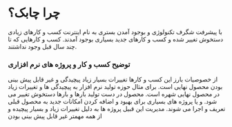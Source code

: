 # چرا چابک؟

با پیشرفت شگرف تکنولوژی و بوجود آمدن بستری به نام اینترنت کسب و کارهای زیادی دستخوش تغییر شده و کسب و کارهای جدید بسیاری بوجود آمدند. کسب و کارهایی که تا چند سال قبل وجود نداشتند. 

### توضیح کسب و کار و پروژه های نرم افزاری
از خصوصیات بارز این کسب و کارها تغییرات بسیار زیاد پیچیدگی و غیر قابل پیش بینی بودن محصول نهایی است.
برای مثال حوزه تولید نرم افزار به پیچیدگی ها و تغییرات زیاد در محصول نهایی شهره است. محصول در دست تولید بارها و بارها دستخوش تغییر می شود. و یا پروژه های بسیاری برای بهبود و اضافه کردن امکانات جدید به محصول قبلی تعریف و اجرا می شوند. 
مدیریت این قبیل پروژه ها به دلیل تغییرات زیاد و بسیار پیچیده و از همه مهمتر غیر قابل پیش بینی بودن  

